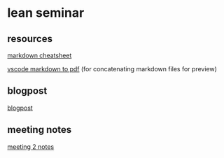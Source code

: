 # lean seminar

## resources

[markdown cheatsheet](https://github.com/tchapi/markdown-cheatsheet)

[vscode markdown to pdf](https://marketplace.visualstudio.com/items?itemName=yzane.markdown-pdf) (for concatenating markdown files for preview)

## blogpost

[blogpost](blogpost.md)

## meeting notes

[meeting 2 notes](meetings/meeting2.md)
